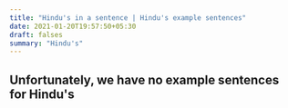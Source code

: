 ```yaml
---
title: "Hindu's in a sentence | Hindu's example sentences"
date: 2021-01-20T19:57:50+05:30
draft: falses
summary: "Hindu's"
---
```

## Unfortunately, we have no example sentences for Hindu's                 
